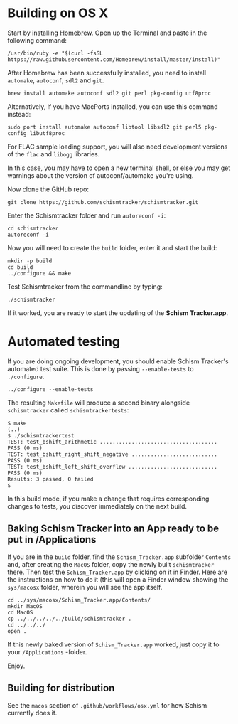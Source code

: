 # Building on OS X

Start by installing [Homebrew](http://brew.sh/). Open up the Terminal and paste
in the following command:

	/usr/bin/ruby -e "$(curl -fsSL https://raw.githubusercontent.com/Homebrew/install/master/install)"

After Homebrew has been successfully installed, you need to install `automake`,
`autoconf`, `sdl2` and `git`.

	brew install automake autoconf sdl2 git perl pkg-config utf8proc

Alternatively, if you have MacPorts installed, you can use this command
instead:

	sudo port install automake autoconf libtool libsdl2 git perl5 pkg-config libutf8proc

For FLAC sample loading support, you will also need development versions of the
`flac` and `libogg` libraries.

In this case, you may have to open a new terminal shell, or else you may get
warnings about the version of autoconf/automake you're using.

Now clone the GitHub repo:

	git clone https://github.com/schismtracker/schismtracker.git

Enter the Schismtracker folder and run `autoreconf -i`:

	cd schismtracker
	autoreconf -i

Now you will need to create the `build` folder, enter it and start the build:

	mkdir -p build
	cd build
	../configure && make

Test Schismtracker from the commandline by typing:

	./schismtracker

If it worked, you are ready to start the updating of the **Schism
Tracker.app**.


# Automated testing

If you are doing ongoing development, you should enable Schism Tracker's
automated test suite. This is done by passing `--enable-tests` to
`./configure`.

	../configure --enable-tests

The resulting `Makefile` will produce a second binary alongside
`schismtracker` called `schismtrackertests`:

	$ make
	(..)
	$ ./schismtrackertest
	TEST: test_bshift_arithmetic ..................................... PASS (0 ms)
	TEST: test_bshift_right_shift_negative ........................... PASS (0 ms)
	TEST: test_bshift_left_shift_overflow ............................ PASS (0 ms)
	Results: 3 passed, 0 failed
	$

In this build mode, if you make a change that requires corresponding changes
to tests, you discover immediately on the next build.


## Baking Schism Tracker into an App ready to be put in /Applications

If you are in the `build` folder, find the `Schism_Tracker.app` subfolder
`Contents` and, after creating the `MacOS` folder, copy the newly built
`schismtracker` there. Then test the `Schism_Tracker.app` by clicking on it in
Finder. Here are the instructions on how to do it (this will open a Finder
window showing the `sys/macosx` folder, wherein you will see the app itself.

	cd ../sys/macosx/Schism_Tracker.app/Contents/
	mkdir MacOS
	cd MacOS
	cp ../../../../../build/schismtracker .
	cd ../../../
	open .

If this newly baked version of `Schism_Tracker.app` worked, just copy it to
your `/Applications` -folder.

Enjoy.


## Building for distribution

See the `macos` section of `.github/workflows/osx.yml` for how Schism
currently does it.
